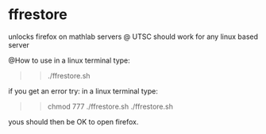 # ffrestore
unlocks firefox on mathlab servers @ UTSC
should work for any linux based server

@How to use
in a linux terminal type:
>> ./ffrestore.sh

if you get an error try:
in a linux terminal type:
>> chmod 777 ./ffrestore.sh
>> ./ffrestore.sh

yous should then be OK to open firefox.